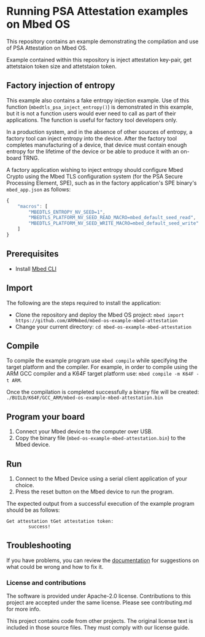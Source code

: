 # Running PSA Attestation examples on Mbed OS
This repository contains an example demonstrating the compilation and use of PSA Attestation on Mbed OS.

Example contained within this repository is inject attestation key-pair, get attetstaion token size and attetstaion token.

## Factory injection of entropy

This example also contains a fake entropy injection example. Use of this
function (`mbedtls_psa_inject_entropy()`) is demonstrated in this example, but
it is not a function users would ever need to call as part of their
applications. The function is useful for factory tool developers only.

In a production system, and in the absence of other sources of entropy, a
factory tool can inject entropy into the device. After the factory tool
completes manufacturing of a device, that device must contain enough entropy
for the lifetime of the device or be able to produce it with an on-board TRNG.

A factory application wishing to inject entropy should configure Mbed Crypto
using the Mbed TLS configuration system (for the PSA Secure Processing Element,
SPE), such as in the factory application's SPE binary's `mbed_app.json` as
follows:

```javascript
{
    "macros": [
        "MBEDTLS_ENTROPY_NV_SEED=1",
        "MBEDTLS_PLATFORM_NV_SEED_READ_MACRO=mbed_default_seed_read",
        "MBEDTLS_PLATFORM_NV_SEED_WRITE_MACRO=mbed_default_seed_write"
    ]
}
```

## Prerequisites
* Install <a href='https://github.com/ARMmbed/mbed-cli#installing-mbed-cli'>Mbed CLI</a>

## Import
The following are the steps required to install the application:
* Clone the repository and deploy the Mbed OS project: `mbed import https://github.com/ARMmbed/mbed-os-example-mbed-attestation`
* Change your current directory: `cd mbed-os-example-mbed-attestation`

## Compile
To compile the example program use `mbed compile` while specifying the target platform and the compiler.
For example, in order to compile using the ARM GCC compiler and a K64F target platform use: `mbed compile -m K64F -t ARM`.

Once the compilation is completed successfully a binary file will be created: `./BUILD/K64F/GCC_ARM/mbed-os-example-mbed-attestation.bin`

## Program your board
1. Connect your Mbed device to the computer over USB.
1. Copy the binary file (`mbed-os-example-mbed-attestation.bin`) to the Mbed device.

## Run
1. Connect to the Mbed Device using a serial client application of your choice.
1. Press the reset button on the Mbed device to run the program.

The expected output from a successful execution of the example program should be as follows:
```
Get attestation tGet attestation token:
        success!
```

## Troubleshooting
If you have problems, you can review the [documentation](https://os.mbed.com/docs/latest/tutorials/debugging.html) for suggestions on what could be wrong and how to fix it.

### License and contributions

The software is provided under Apache-2.0 license. Contributions to this project are accepted under the same license. Please see contributing.md for more info.

This project contains code from other projects. The original license text is included in those source files. They must comply with our license guide.